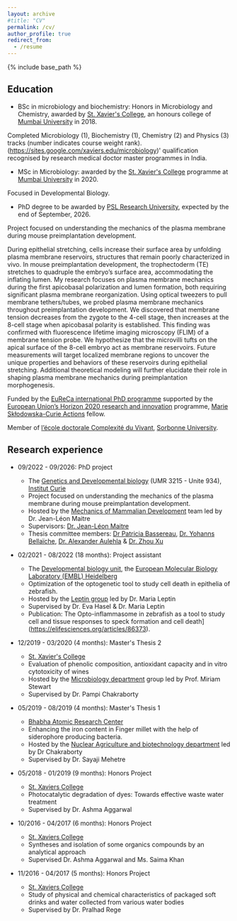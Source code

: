 ```yaml
---
layout: archive
#title: "CV"
permalink: /cv/
author_profile: true
redirect_from:
  - /resume
---
```


{% include base_path %}

Education
------
* BSc in microbiology and biochemistry: Honors in Microbiology and Chemistry, awarded by [St. Xavier's College](https://xaviers.ac/), an honours college of [Mumbai University](https://mu.ac.in/) in 2018.

Completed Microbiology (1), Biochemistry (1), Chemistry (2) and Physics (3) tracks (number indicates course weight rank).(https://sites.google.com/xaviers.edu/microbiology)' qualification recognised by research medical doctor master programmes in India.

* MSc in Microbiology: awarded by the [St. Xavier's College](https://xaviers.ac/) programme at [Mumbai University](https://mu.ac.in/) in 2020.

Focused in Developmental Biology.

* PhD degree to be awarded by [PSL Research University](https://psl.eu/en), expected by the end of September, 2026.

Project focused on understanding the mechanics of the plasma membrane during mouse preimplantation development. 

During epithelial stretching, cells increase their surface area by unfolding plasma membrane reservoirs, structures that remain poorly characterized in vivo. In mouse preimplantation development, the trophectoderm (TE) stretches to quadruple the embryo’s surface area, accommodating the inflating lumen. My research focuses on plasma membrane mechanics during the first apicobasal polarization and lumen formation, both requiring significant plasma membrane reorganization. Using optical tweezers to pull membrane tethers/tubes, we probed plasma membrane mechanics throughout preimplantation development. We discovered that membrane tension decreases from the zygote to the 4-cell stage, then increases at the 8-cell stage when apicobasal polarity is established. This finding was confirmed with fluorescence lifetime imaging microscopy (FLIM) of a membrane tension probe. We hypothesize that the microvilli tufts on the apical surface of the 8-cell embryo act as membrane reservoirs. Future measurements will target localized membrane regions to uncover the unique properties and behaviors of these reservoirs during epithelial stretching. Additional theoretical modeling will further elucidate their role in shaping plasma membrane mechanics during preimplantation morphogenesis.


Funded by the [EuReCa international PhD programme](https://training.institut-curie.org/eureca) supported by the [European Union’s Horizon 2020 research and innovation](https://research-and-innovation.ec.europa.eu/funding/funding-opportunities/funding-programmes-and-open-calls/horizon-2020_en) programme, [Marie Skłodowska-Curie Actions](https://marie-sklodowska-curie-actions.ec.europa.eu/) fellow. 

Member of [l’école doctorale Complexité du Vivant](https://www.sorbonne-universite.fr/ecoles-doctorales/complexite-du-vivant), [Sorbonne University](https://www.sorbonne-universite.fr/en).


Research experience
------
* 09/2022 - 09/2026: PhD project
  * The [Genetics and Developmental biology](https://curie.fr/unite/umr3215-u934) (UMR 3215 - Unite 934), [Institut Curie](https://institut-curie.org/)
  * Project focused on understanding the mechanics of the plasma membrane during mouse preimplantation development.
  * Hosted by the [Mechanics of Mammalian Development](https://institut-curie.org/team/maitre) team led by Dr. Jean-Léon Maitre
  * Supervisors: [Dr. Jean-Léon Maitre](https://institut-curie.org/personne/jean-leon-maitre) 
  * Thesis committee members: [Dr Patricia Bassereau](https://curie.fr/personne/patricia-bassereau), [Dr. Yohanns Bellaïche](https://institut-curie.org/personne/yohanns-bellaiche), [Dr. Alexander Aulehla](https://www.embl.org/people/person/alexander-aulehla/) & [Dr. Zhou Xu](http://www.lcqb.upmc.fr/users/zhou-xu)


* 02/2021 - 08/2022 (18 months): Project assistant
  * The [Developmental biology unit](https://www.embl.org/research/units/developmental-biology/), the [European Molecular Biology Laboratory (EMBL) Heidelberg](https://www.embl.org/sites/heidelberg/)
  * Optimization of the optogenetic tool to study cell death in epithelia of zebrafish.
  * Hosted by the [Leptin group](https://www.embl.org/groups/leptin/) led by Dr. Maria Leptin
  * Supervised by Dr. Eva Hasel & Dr. Maria Leptin
  * Publication: The Opto-inflammasome in zebrafish as a tool to study cell and tissue responses to speck formation and cell death](https://elifesciences.org/articles/86373).

 
* 12/2019 - 03/2020 (4 months): Master's Thesis 2
  * [St. Xavier's College](https://xaviers.ac/)
  * Evaluation of phenolic composition, antioxidant capacity and in vitro cytotoxicity of wines
  * Hosted by the [Microbiology department](https://xaviers.ac/admissions/degree/post-graduate/msc/microbiology) group led by Prof. Miriam Stewart
  * Supervised by Dr. Pampi Chakraborty
  

 
* 05/2019 - 08/2019 (4 months): Master's Thesis 1
  * [Bhabha Atomic Research Center](https://www.barc.gov.in/)
  * Enhancing the iron content in Finger millet with the help of siderophore producing bacteria.
  * Hosted by the [Nuclear Agriculture and biotechnology department](https://www.barc.gov.in/div/66_209.html) led by Dr Chakraborty
  * Supervised by Dr. Sayaji Mehetre


* 05/2018 - 01/2019 (9 months): Honors Project
  * [St. Xaviers College](https://sites.google.com/xaviers.edu/chemistry/)
  * Photocatalytic degradation of dyes: Towards effective waste water treatment
  * Supervised by Dr. Ashma Aggarwal


* 10/2016 - 04/2017 (6 months): Honors Project
  * [St. Xaviers College](https://sites.google.com/xaviers.edu/chemistry/)
  * Syntheses and isolation of some organics compounds by an analytical approach 
  * Supervised Dr. Ashma Aggarwal and Ms. Saima Khan


* 11/2016 - 04/2017 (5 months): Honors Project
  * [St. Xaviers College](https://sites.google.com/xaviers.edu/chemistry/)
  * Study of physical and chemical characteristics of packaged soft drinks and water collected from various water bodies
  * Supervised by Dr. Pralhad Rege



 

 




